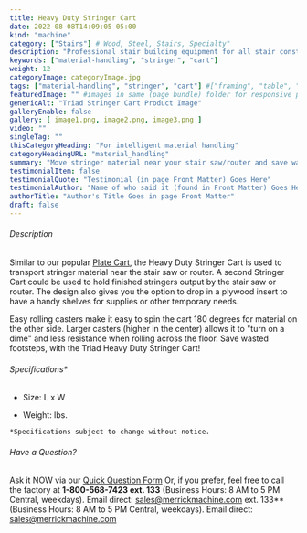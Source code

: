 ```yaml
---
title: Heavy Duty Stringer Cart
date: 2022-08-08T14:09:05-05:00
kind: "machine"
category: ["Stairs"] # Wood, Steel, Stairs, Specialty"
description: "Professional stair building equipment for all stair construction phases - for the stair shop or lumber yard profit center."
keywords: ["material-handling", "stringer", "cart"]
weight: 12
categoryImage: categoryImage.jpg
tags: ["material-handling", "stringer", "cart"] #["framing", "table", "mobile", "stick-builder" "shed-builder"]
featuredImage: "" #images in same (page bundle) folder for responsive processing
genericAlt: "Triad Stringer Cart Product Image"
galleryEnable: false
gallery: [ image1.png, image2.png, image3.png ]
video: ""
singleTag: ""
thisCategoryHeading: "For intelligent material handling"
categoryHeadingURL: "material_handling"
summary: "Move stringer material near your stair saw/router and save wasted steps. Also can be used rolling away a load of finished stringers."
testimonialItem: false
testimonialQuote: "Testimonial (in page Front Matter) Goes Here"
testimonialAuthor: "Name of who said it (found in Front Matter) Goes Here"
authorTitle: "Author's Title Goes in page Front Matter"
draft: false
---
```


###### Description

Similar to our popular [Plate Cart](/machine/plate_cart/), the Heavy Duty Stringer Cart is used to transport stringer material near the stair saw or router. A second Stringer Cart could be used to hold finished stringers output by the stair saw or router. The design also gives you the option to drop in a plywood insert to have a handy shelves for supplies or other temporary needs.

Easy rolling casters make it easy to spin the cart 180 degrees for material on the other side. Larger casters (higher in the center) allows it to "turn on a dime" and less resistance when rolling across the floor. Save wasted footsteps, with the Triad Heavy Duty Stringer Cart!

###### Specifications*

- Size:  L x W

- Weight:  lbs.

`*Specifications subject to change without notice.`

###### Have a Question?

Ask it NOW via our [Quick Question Form](#qq)
Or, if you prefer, feel free to call the factory at **1-800-568-7423 ext. 133** (Business Hours: 8 AM to 5 PM Central, weekdays). Email direct: sales@merrickmachine.com ext. 133** (Business Hours: 8 AM to 5 PM Central, weekdays). Email direct: sales@merrickmachine.com
